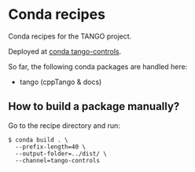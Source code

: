 Conda recipes
=============

Conda recipes for the TANGO project.

Deployed at [conda tango-controls](https://anaconda.org/tango-controls).

So far, the following conda packages are handled here:

- tango (cppTango & docs)

How to build a package manually?
--------------------------------

Go to the recipe directory and run:

``` none
$ conda build . \
  --prefix-length=40 \
  --output-folder=../dist/ \
  --channel=tango-controls
```
